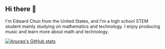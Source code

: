 ## Hi there 👋

I'm Edward Chun from the United States, and I'm a high school STEM student mainly studying on mathematics and technology. I enjoy producing music and learn more about math and technology. 

[![Anurag's GitHub stats](https://github-readme-stats.vercel.app/api?username=EChun007)](https://github.com/anuraghazra/github-readme-stats)
